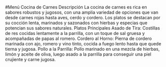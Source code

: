 #Menú Cocina de Carnes
Descripción
La cocina de carnes es rica en sabores robustos y jugosos, con una amplia variedad de opciones que van desde carnes rojas hasta aves, cerdo y cordero. Los platos se destacan por su cocción lenta, marinados y sazonados con hierbas y especias que potencian sus sabores naturales.
Platos Principales
Asado de Tira: Costillas de res cocidas lentamente a la parrilla, con un toque de sal gruesa y acompañadas de papas al romero.
Cordero al Horno: Pierna de cordero marinada con ajo, romero y vino tinto, cocida a fuego lento hasta que quede tierna y jugosa.
Pollo a la Parrilla: Pollo marinado en una mezcla de hierbas, limón y aceite de oliva, luego asado a la parrilla para conseguir una piel crujiente y carne jugosa.

